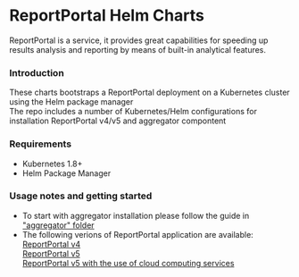 # ReportPortal Helm Charts
ReportPortal is a service, it provides great capabilities for speeding up results analysis and reporting by means of built-in analytical features.

### Introduction
These charts bootstraps a ReportPortal deployment on a Kubernetes cluster using the Helm package manager<br/>
The repo includes a number of Kubernetes/Helm configurations for installation ReportPortal v4/v5 and aggregator compontent 

### Requirements
- Kubernetes 1.8+
- Helm Package Manager

### Usage notes and getting started
- To start with aggregator installation please follow the guide in ["aggregator" folder](https://github.com/reportportal/kubernetes/tree/master/aggregator)
- The following verions of ReportPortal application are available:  
[ReportPortal v4](https://github.com/reportportal/kubernetes/tree/master/reportportal/v4)  
[ReportPortal v5](https://github.com/reportportal/kubernetes/tree/master/reportportal/v5/v5)  
[ReportPortal v5 with the use of cloud computing services](https://github.com/AlehB/kubernetes/tree/master/reportportal/v5/v5-cloud-services)


